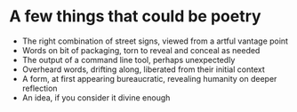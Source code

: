 # A few things that could be poetry

* The right combination of street signs, viewed from a artful vantage point
* Words on bit of packaging, torn to reveal and conceal as needed
* The output of a command line tool, perhaps unexpectedly
* Overheard words, drifting along, liberated from their initial context
* A form, at first appearing bureaucratic, revealing humanity on deeper reflection
* An idea, if you consider it divine enough
